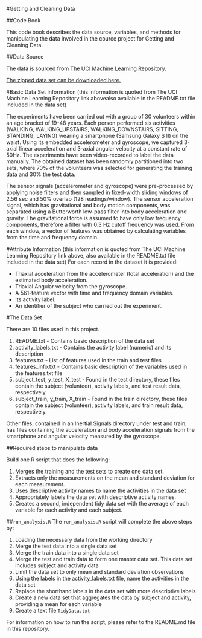 #Getting and Cleaning Data

##Code Book

This code book describes the data source, variables, and methods for manipulating the data involved in the cource project for Getting and Cleaning Data.

##Data Source

The data is sourced from [The UCI Machine Learning Repository](http://archive.ics.uci.edu/ml/datasets/Human+Activity+Recognition+Using+Smartphones). 

[The zipped data set can be downloaded here.](https://d396qusza40orc.cloudfront.net/getdata%2Fprojectfiles%2FUCI%20HAR%20Dataset.zip)

#Basic Data Set Information (this information is quoted from The UCI Machine Learning Repository link abovealso available in the README.txt file included in the data set)

The experiments have been carried out with a group of 30 volunteers within an age bracket of 19-48 years. Each person performed six activities (WALKING, WALKING_UPSTAIRS, WALKING_DOWNSTAIRS, SITTING, STANDING, LAYING) wearing a smartphone (Samsung Galaxy S II) on the waist. Using its embedded accelerometer and gyroscope, we captured 3-axial linear acceleration and 3-axial angular velocity at a constant rate of 50Hz. The experiments have been video-recorded to label the data manually. The obtained dataset has been randomly partitioned into two sets, where 70% of the volunteers was selected for generating the training data and 30% the test data. 

The sensor signals (accelerometer and gyroscope) were pre-processed by applying noise filters and then sampled in fixed-width sliding windows of 2.56 sec and 50% overlap (128 readings/window). The sensor acceleration signal, which has gravitational and body motion components, was separated using a Butterworth low-pass filter into body acceleration and gravity. The gravitational force is assumed to have only low frequency components, therefore a filter with 0.3 Hz cutoff frequency was used. From each window, a vector of features was obtained by calculating variables from the time and frequency domain.

#Attribute Information (this information is quoted from The UCI Machine Learning Repository link above, also available in the README.txt file included in the data set)
For each record in the dataset it is provided: 
- Triaxial acceleration from the accelerometer (total acceleration) and the estimated body acceleration. 
- Triaxial Angular velocity from the gyroscope. 
- A 561-feature vector with time and frequency domain variables. 
- Its activity label. 
- An identifier of the subject who carried out the experiment.

#The Data Set

There are 10 files used in this project.
1. README.txt - Contains basic description of the data set
2. activity_labels.txt - Contains the activity label (numeric) and its description
3. features.txt - List of features used in the train and test files
4. features_info.txt - Contains basic description of the variables used in the features.txt file
5. subject_test, y_test, X_test - Found in the test directory, these files contain the subject (volunteer), activity labels, and  test result data, respectively.
6. subject_train, y_train, X_train - Found in the train directory, these files contain the subject (volunteer), activity labels, and train result data, respectively.

Other files, contained in an Inertial Signals directory under test and train, has files containing the acceleration and body acceleration signals from the smartphone and angular velocity measured by the gyroscope.

##Required steps to manipulate data

Build one R script that does the following:
1. Merges the training and the test sets to create one data set.
2. Extracts only the measurements on the mean and standard deviation for each measurement.
3. Uses descriptive activity names to name the activities in the data set
4. Appropriately labels the data set with descriptive activity names.
5. Creates a second, independent tidy data set with the average of each variable for each activity and each subject.

##`run_analysis.R`
The `run_analysis.R` script will complete the above steps by:
1. Loading the necessary data from the working directory
2. Merge the test data into a single data set
3. Merge the train data into a single data set
4. Merge the test and train data to form one master data set. This data set includes subject and activity data
5. Limit the data set to only mean and standard deviation observations
6. Using the labels in the activity_labels.txt file, name the activities in the data set
7. Replace the shorthand labels in the data set with more descriptive labels
8. Create a new data set that aggregates the data by subject and activity, providing a mean for each variable
9. Create a text file `TidyData.txt`

For information on how to run the script, please refer to the README.md file in this repository.
